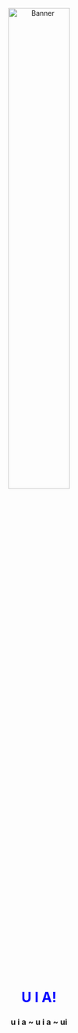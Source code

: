 <p align="center">
  <img src="https://i.pinimg.com/736x/2f/3c/ab/2f3cabcdec6d4b476f39a36259cab154.jpg" alt="Banner" width="50%">
</p>

<h1 align="center"><span style="color:blue">U I A!</span></h1>
<h3 align="center">u i a ~ u i a ~ ui</h3>

<!-- <p align="center">❤ I'm currently working on Software, Anime / Manga, Game Dev, and Content Creation.</p> -->

